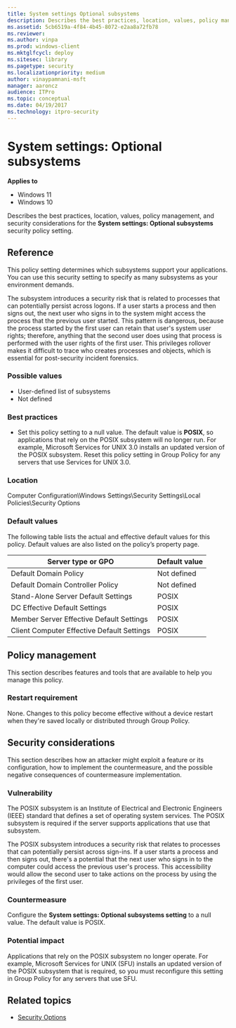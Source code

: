 ```yaml
---
title: System settings Optional subsystems 
description: Describes the best practices, location, values, policy management, and security considerations for the System settings Optional subsystems security policy setting.
ms.assetid: 5cb6519a-4f84-4b45-8072-e2aa8a72fb78
ms.reviewer: 
ms.author: vinpa
ms.prod: windows-client
ms.mktglfcycl: deploy
ms.sitesec: library
ms.pagetype: security
ms.localizationpriority: medium
author: vinaypamnani-msft
manager: aaroncz
audience: ITPro
ms.topic: conceptual
ms.date: 04/19/2017
ms.technology: itpro-security
---
```


# System settings: Optional subsystems

**Applies to**
-   Windows 11
-   Windows 10

Describes the best practices, location, values, policy management, and security considerations for the **System settings: Optional subsystems** security policy setting.

## Reference

This policy setting determines which subsystems support your applications. You can use this security setting to specify as many subsystems as your environment demands.

The subsystem introduces a security risk that is related to processes that can potentially persist across logons. If a user starts a process and then signs out, the next user who signs in to the system might access the process that the previous user started. This pattern is dangerous, because the process started by the first user can retain that user's system user rights; therefore, anything that the second user does using that process is performed with the user rights of the first user. This privileges rollover makes it difficult to trace who creates processes and objects, which is essential for post-security incident forensics.

### Possible values

-   User-defined list of subsystems
-   Not defined

### Best practices

-   Set this policy setting to a null value. The default value is **POSIX**, so applications that rely on the POSIX subsystem will no longer run. For example, Microsoft Services for UNIX 3.0 installs an updated version of the POSIX subsystem. Reset this policy setting in Group Policy for any servers that use Services for UNIX 3.0.

### Location

Computer Configuration\\Windows Settings\\Security Settings\\Local Policies\\Security Options

### Default values

The following table lists the actual and effective default values for this policy. Default values are also listed on the policy’s property page.

| Server type or GPO | Default value |
| - | - |
| Default Domain Policy| Not defined| 
| Default Domain Controller Policy | Not defined| 
| Stand-Alone Server Default Settings | POSIX| 
| DC Effective Default Settings | POSIX| 
| Member Server Effective Default Settings| POSIX| 
| Client Computer Effective Default Settings | POSIX| 
 
## Policy management

This section describes features and tools that are available to help you manage this policy.

### Restart requirement

None. Changes to this policy become effective without a device restart when they're saved locally or distributed through Group Policy.

## Security considerations

This section describes how an attacker might exploit a feature or its configuration, how to implement the countermeasure, and the possible negative consequences of countermeasure implementation.

### Vulnerability

The POSIX subsystem is an Institute of Electrical and Electronic Engineers (IEEE) standard that defines a set of operating system services. The POSIX subsystem is required if the server supports applications that use that subsystem.

The POSIX subsystem introduces a security risk that relates to processes that can potentially persist across sign-ins. If a user starts a process and then signs out, there's a potential that the next user who signs in to the computer could access the previous user's process. This accessibility would allow the second user to take actions on the process by using the privileges of the first user.

### Countermeasure

Configure the **System settings: Optional subsystems setting** to a null value. The default value is POSIX.

### Potential impact

Applications that rely on the POSIX subsystem no longer operate. For example, Microsoft Services for UNIX (SFU) installs an updated version of the POSIX subsystem that is required, so you must reconfigure this setting in Group Policy for any servers that use SFU.

## Related topics

- [Security Options](security-options.md)
